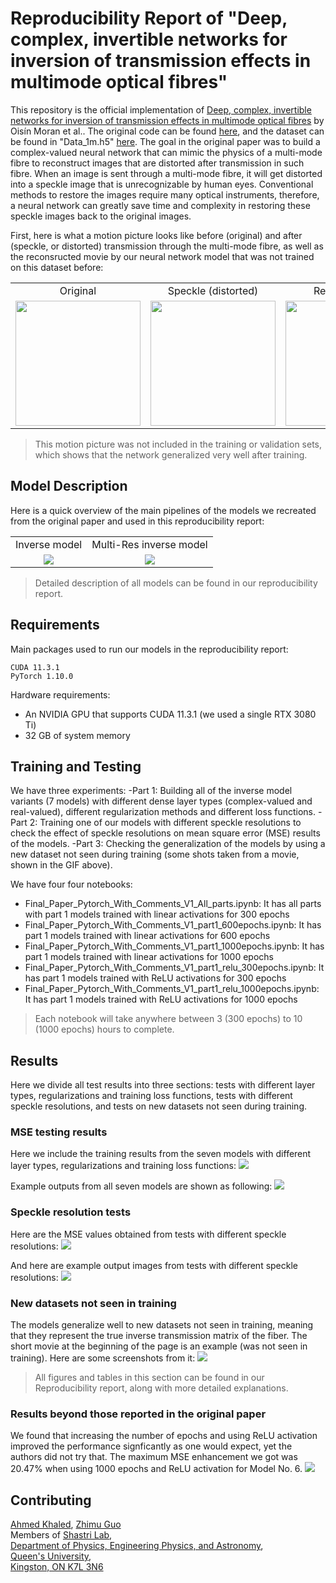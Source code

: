 # Reproducibility Report of "Deep, complex, invertible networks for inversion of transmission effects in multimode optical fibres"

This repository is the official implementation of [Deep, complex, invertible networks for inversion of transmission effects in multimode optical fibres](https://papers.nips.cc/paper/2018/hash/148510031349642de5ca0c544f31b2ef-Abstract.html) by Oisín Moran et al.. The original code can be found <a href="https://github.com/rodms/opticalfibreml" target="_blank">here</a>, and the dataset can be found in "Data_1m.h5" <a href="https://www.dropbox.com/sh/dulp8zag0v914bm/AAB0piQu2HZlblCQayNuptkCa?dl=0" target="_blank">here</a>. The goal in the original paper was to build a complex-valued neural network that can mimic the physics of a multi-mode fibre to reconstruct images that are distorted after transmission in such fibre. When an image is sent through a multi-mode fibre, it will get distorted into a speckle image that is unrecognizable by human eyes. Conventional methods to restore the images require many optical instruments, therefore, a neural network can greatly save time and complexity in restoring these speckle images back to the original images.

First, here is what a motion picture looks like before (original) and after (speckle, or distorted) transmission through the multi-mode fibre, as well as the reconsructed movie by our neural network model that was not trained on this dataset before:

<table>
<tr>
  <td align="center">Original</td>
  <td align="center">Speckle (distorted)</td>
  <td align="center">Reconstructed</td>
</tr>
  <tr>
    <td align="center"><img src=/Reproducibility_report/gifs/orig_punc.gif width="200" height="200"></td>
    <td align="center"><img src=/Reproducibility_report/gifs/1m_112x112_punc_speckles.gif width="200" height="200"></td>
    <td align="center"><img src=/Reproducibility_report/gifs/punc_Complex_L2_reg_epoch_300_lamb_0.03.gif width="200" height="200"></td>
  </tr>
</table>

>This motion picture was not included in the training or validation sets, which shows that the network generalized very well after training.

## Model Description

Here is a quick overview of the main pipelines of the models we recreated from the original paper and used in this reproducibility report:

<table>
<tr>
  <td align="center">Inverse model</td>
  <td align="center">Multi-Res inverse model</td>
</tr>
  <tr>
    <td align="center"><img src=/Reproducibility_report/figures/Inverse_model_updated.PNG></td>
    <td align="center"><img src=/Reproducibility_report/figures/multi-res.PNG></td>
  </tr>
</table>

> Detailed description of all models can be found in our reproducibility report.

## Requirements

Main packages used to run our models in the reproducibility report:

```
CUDA 11.3.1
PyTorch 1.10.0
```
Hardware requirements:

<ul>
  <li>An NVIDIA GPU that supports CUDA 11.3.1 (we used a single RTX 3080 Ti)</li>
  <li>32 GB of system memory</li>
</ul>

## Training and Testing

We have three experiments:
-Part 1: Building all of the inverse model variants (7 models) with different dense layer types (complex-valued and real-valued), different regularization methods and different loss functions. 
-Part 2: Training one of our models with different speckle resolutions to check the effect of speckle resolutions on mean square error (MSE) results of the models.
-Part 3: Checking the generalization of the models by using a new dataset not seen during training (some shots taken from a movie, shown in the GIF above).

We have four four notebooks:
<ul>
  <li>Final_Paper_Pytorch_With_Comments_V1_All_parts.ipynb: It has all parts with part 1 models trained with linear activations for 300 epochs</li>
  <li>Final_Paper_Pytorch_With_Comments_V1_part1_600epochs.ipynb: It has part 1 models trained with linear activations for 600 epochs</li>
  <li>Final_Paper_Pytorch_With_Comments_V1_part1_1000epochs.ipynb: It has part 1 models trained with linear activations for 1000 epochs</li>
  <li>Final_Paper_Pytorch_With_Comments_V1_part1_relu_300epochs.ipynb: It has part 1 models trained with ReLU activations for 300 epochs</li>
  <li>Final_Paper_Pytorch_With_Comments_V1_part1_relu_1000epochs.ipynb: It has part 1 models trained with ReLU activations for 1000 epochs</li>  
</ul>

>Each notebook will take anywhere between 3 (300 epochs) to 10 (1000 epochs) hours to complete.

## Results

Here we divide all test results into three sections: tests with different layer types, regularizations and training loss functions, tests with different speckle resolutions, and tests on new datasets not seen during training.

### MSE testing results 
Here we include the training results from the seven models with different layer types, regularizations and training loss functions:
<img src=/Reproducibility_report/figures/Table4.PNG>

Example outputs from all seven models are shown as following:
<img src=/Reproducibility_report/figures/regularization_fig.PNG>


### Speckle resolution tests
Here are the MSE values obtained from tests with different speckle resolutions:
<img src=/Reproducibility_report/figures/Table6.PNG>

And here are example output images from tests with different speckle resolutions:
<img src=/Reproducibility_report/figures/multi-res_fig.PNG>

### New datasets not seen in training
The models generalize well to new datasets not seen in training, meaning that they represent the true inverse transmission matrix of the fiber. The short movie at the beginning of the page is an example (was not seen in training).
Here are some screenshots from it:
<img src=/Reproducibility_report/figures/still_shot.PNG>
> All figures and tables in this section can be found in our Reproducibility report, along with more detailed explanations.

### Results beyond those reported in the original paper
We found that increasing the number of epochs and using ReLU activation improved the performance signficantly as one would expect, yet the authors did not try that. The maximum MSE enhancement we got was 20.47% when using 1000 epochs and ReLU activation for Model No. 6.
<img src=/Reproducibility_report/figures/extra.PNG>


## Contributing
<a href="https://github.com/ahmed6795" target="_blank">Ahmed Khaled</a>, <a href="https://github.com/ZhimuG" target="_blank">Zhimu Guo</a>   \
Members of <a href="https://www.queensu.ca/physics/shastrilab/" target="_blank">Shastri Lab</a>,  \
<a href="https://www.queensu.ca/physics/" target="_blank">Department of Physics, Engineering Physics, and Astronomy</a>,  \
<a href="https://www.queensu.ca/" target="_blank">Queen's University</a>,  \
<a href="https://www.google.ca/maps/place/Queen's+University/@44.2252795,-76.4973299,17z/data=!3m1!4b1!4m5!3m4!1s0x4cd2ab0fccd925e9:0x268a8a4f5c257211!8m2!3d44.2252795!4d-76.4951412?hl=en" target="_blank">Kingston, ON K7L 3N6</a>
